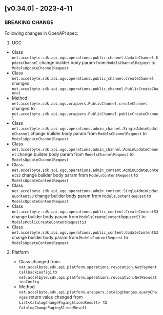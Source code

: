 <a name="v0.34.0"></a>
## [v0.34.0] - 2023-4-11

### BREAKING CHANGE

Following changes in OpenAPI spec:

1. UGC

  - Class `net.accelbyte.sdk.api.ugc.operations.public_channel.UpdateChannel.UpdateChannel` change builder body param from `ModelsChannelRequest` to `ModelsUpdateChannelRequest`
  - Class `net.accelbyte.sdk.api.ugc.operations.public_channel.CreateChannel` changed `net.accelbyte.sdk.api.ugc.operations.public_channel.PublicCreateChannel`
  - Method `net.accelbyte.sdk.api.ugc.wrappers.PublicChannel.createChannel` changed to `net.accelbyte.sdk.api.ugc.wrappers.PublicChannel.publicCreateChannel`
  - Class `net.accelbyte.sdk.api.ugc.operations.admin_channel.SingleAdminUpdateChannel` change builder body param from `ModelsChannelRequest` to `ModelsUpdateChannelRequest`
  - Class `net.accelbyte.sdk.api.ugc.operations.admin_channel.AdminUpdateChannel` change builder body param from `ModelsChannelRequest` to `ModelsUpdateChannelRequest`
  - Class `net.accelbyte.sdk.api.ugc.operations.admin_content.AdminUpdateContentS3` change builder body param from `ModelsContentRequest` to `ModelsUpdateContentRequest`
  - Class `net.accelbyte.sdk.api.ugc.operations.admin_content.SingleAdminUpdateContentS3` change builder body param from `ModelsContentRequest` to `ModelsUpdateContentRequest`
  - Class `net.accelbyte.sdk.api.ugc.operations.public_content.CreateContentS3` change builder body param from `ModelsCreateContentRequestS3` to `ModelsPublicCreateContentRequestS3`
  - Class `net.accelbyte.sdk.api.ugc.operations.public_content.UpdateContentS3` change builder body param from `ModelsContentRequest` to `ModelsUpdateContentRequest`


2. Platform

   - Class changed from `net.accelbyte.sdk.api.platform.operations.revocation.GetPaymentCallbackConfig1`  to `net.accelbyte.sdk.api.platform.operations.revocation.GetRevocationConfig`
   - Method `net.accelbyte.sdk.api.platform.wrappers.CatalogChanges.queryChanges` return valeu changed from `List<CatalogChangePagingSlicedResult> ` to `CatalogChangePagingSlicedResult`
